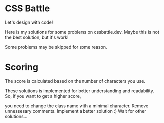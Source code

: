# CSS Battle
Let's design with code!

Here is my solutions for some problems on cssbattle.dev. Maybe this is not the best solution, but it's work!

Some problems may be skipped for some reason.

# Scoring
The score is calculated based on the number of characters you use.

These solutions is implemented for better understanding and readability. So, if you want to get a higher score,

you need to change the class name with a minimal character.
Remove unnessesary comments.
Implement a better solution :)
Wait for other solutions...
